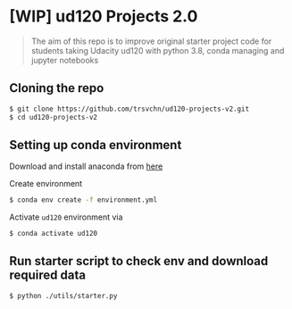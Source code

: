 # [WIP] ud120 Projects 2.0

> The aim of this repo is to improve original starter project code for students taking Udacity ud120 with
> python 3.8, conda managing and jupyter notebooks

## Cloning the repo

```bash
$ git clone https://github.com/trsvchn/ud120-projects-v2.git
$ cd ud120-projects-v2
```

## Setting up conda environment

Download and install anaconda from [here](https://www.anaconda.com/distribution/)

Create environment

```bash
$ conda env create -f environment.yml
```

Activate `ud120` environment via

```bash
$ conda activate ud120
```

## Run starter script to check env and download required data

```bash
$ python ./utils/starter.py
```
